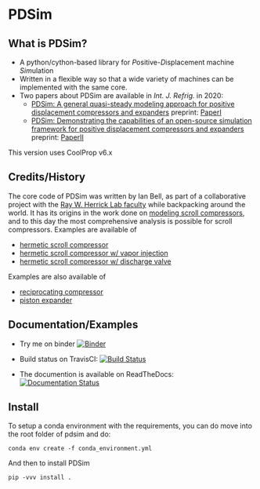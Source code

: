 # PDSim

## What is PDSim?

* A python/cython-based library for *P*ositive-*D*isplacement machine *Sim*ulation
* Written in a flexible way so that a wide variety of machines can be implemented with the same core. 
* Two papers about PDSim are available in *Int. J. Refrig.* in 2020:
    * [PDSim: A general quasi-steady modeling approach for positive displacement compressors and expanders](https://doi.org/10.1016/j.ijrefrig.2019.09.002) preprint: [PaperI](doc/papers/PaperI.pdf)
    * [PDSim: Demonstrating the capabilities of an open-source simulation framework for positive displacement compressors and expanders](https://doi.org/10.1016/j.ijrefrig.2019.10.015) preprint: [PaperII](doc/papers/PaperII.pdf)

This version uses CoolProp v6.x

## Credits/History

The core code of PDSim was written by Ian Bell, as part of a collaborative project with the [Ray W. Herrick Lab faculty](https://engineering.purdue.edu/Herrick) while backpacking around the world. It has its origins in the work done on [modeling scroll compressors](https://docs.lib.purdue.edu/cgi/viewcontent.cgi?article=1003&context=herrick), and to this day the most comprehensive analysis is possible for scroll compressors.  Examples are available of

* [hermetic scroll compressor](examples/scroll_compressor.py)
* [hermetic scroll compressor w/ vapor injection](examples/scroll_compressor_w_VI.py)
* [hermetic scroll compressor w/ discharge valve](examples/scroll_compressor_valves.py)

Examples are also available of

* [reciprocating compressor](examples/recip_compressor.py)
* [piston expander](examples/piston_expander.py)

## Documentation/Examples

* Try me on binder [![Binder](https://mybinder.org/badge.svg)](https://mybinder.org/v2/gh/ibell/pdsim/master?filepath=doc%2Fnotebooks)

* Build status on TravisCI: [![Build Status](https://travis-ci.com/ibell/pdsim.svg?branch=master)](https://travis-ci.com/ibell/pdsim)

* The documention is available on ReadTheDocs: [![Documentation Status](https://readthedocs.org/projects/pdsim/badge/?version=latest)](http://pdsim.readthedocs.io/en/latest/?badge=latest)

## Install

To setup a conda environment with the requirements, you can do move into the root folder of pdsim and do:
```
conda env create -f conda_environment.yml
```

And then to install PDSim
```
pip -vvv install .
```
